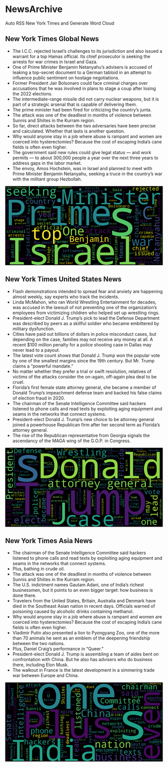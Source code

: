 # NewsArchive
Auto RSS New York Times and Generate Word Cloud

## New York Times Global News
* The I.C.C. rejected Israel’s challenges to its jurisdiction and also issued a warrant for a top Hamas official. Its chief prosecutor is seeking the arrests for war crimes in Israel and Gaza.
* One of Prime Minister Benjamin Netanyahu’s advisers is accused of leaking a top-secret document to a German tabloid in an attempt to influence public sentiment on hostage negotiations.
* Former President Jair Bolsonaro could face criminal charges over accusations that he was involved in plans to stage a coup after losing the 2022 elections.
* The intermediate-range missile did not carry nuclear weapons, but it is part of a strategic arsenal that is capable of delivering them.
* The prime minister had been fired for criticizing the country’s junta.
* The attack was one of the deadliest in months of violence between Sunnis and Shiites in the Kurram region.
* So far, direct attacks between the two adversaries have been precise and calculated. Whether that lasts is another question.
* Why would anyone stay in a job where abuse is rampant and women are coerced into hysterectomies? Because the cost of escaping India’s cane fields is often even higher.
* The government said new rules could give legal status — and work permits — to about 300,000 people a year over the next three years to address gaps in the labor market.
* The envoy, Amos Hochstein, was in Israel and planned to meet with Prime Minister Benjamin Netanyahu, seeking a truce in the country’s war with the militant group Hezbollah.

![Global](./global.png)
## New York Times United States News
* Flash demonstrations intended to spread fear and anxiety are happening almost weekly, say experts who track the incidents.
* Linda McMahon, who ran World Wrestling Entertainment for decades, was accused in the lawsuit of not preventing one of the organization’s employees from victimizing children who helped set up wrestling rings.
* President-elect Donald J. Trump’s pick to lead the Defense Department was described by peers as a skillful soldier who became embittered by military dysfunction.
* Cities have paid out billions of dollars in police misconduct cases, but depending on the case, families may not receive any money at all. A recent $100 million penalty for a police shooting case in Dallas may never lead to a payout.
* The latest vote count shows that Donald J. Trump won the popular vote by one of the smallest margins since the 19th century. But Mr. Trump claims a “powerful mandate.”
* No matter whether they prefer a trial or swift resolution, relatives of victims of the attacks consider the on-again, off-again plea deal to be cruel.
* Florida’s first female state attorney general, she became a member of Donald Trump’s impeachment defense team and backed his false claims of election fraud in 2020.
* The chairman of the Senate Intelligence Committee said hackers listened to phone calls and read texts by exploiting aging equipment and seams in the networks that connect systems.
* President-elect Donald J. Trump’s new choice to be attorney general joined a powerhouse Republican firm after her second term as Florida’s attorney general.
* The rise of the Republican representative from Georgia signals the ascendancy of the MAGA wing of the G.O.P. in Congress.

![US](./usnews.png)
## New York Times Asia News
* The chairman of the Senate Intelligence Committee said hackers listened to phone calls and read texts by exploiting aging equipment and seams in the networks that connect systems.
* Plus, bathing in crude oil.
* The attack was one of the deadliest in months of violence between Sunnis and Shiites in the Kurram region.
* The U.S. indictment names Gautam Adani, one of India’s richest businessmen, but it points to an even bigger target: how business is done there.
* Travelers from the United States, Britain, Australia and Denmark have died in the Southeast Asian nation in recent days. Officials warned of poisoning caused by alcoholic drinks containing methanol.
* Why would anyone stay in a job where abuse is rampant and women are coerced into hysterectomies? Because the cost of escaping India’s cane fields is often even higher.
* Vladimir Putin also presented a lion to Pyongyang Zoo, one of the more than 70 animals he sent as an emblem of the deepening friendship between the two nations.
* Plus, Daniel Craig’s performance in “Queer.”
* President-elect Donald J. Trump is assembling a team of aides bent on confrontation with China. But he also has advisers who do business there, including Elon Musk.
* The walkout in France is the latest development in a simmering trade war between Europe and China.

![Asian](./asian.png)
